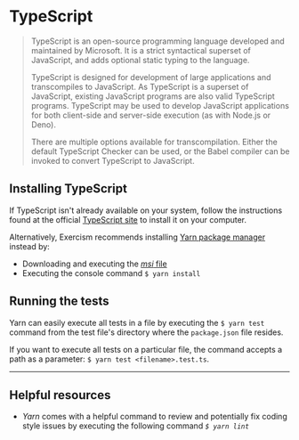 # TypeScript
>TypeScript is an open-source programming language developed and maintained by Microsoft. It is a strict syntactical superset of JavaScript, and adds optional static typing to the language.
>
>TypeScript is designed for development of large applications and transcompiles to JavaScript. As TypeScript is a superset of JavaScript, existing JavaScript programs are also valid TypeScript programs. TypeScript may be used to develop JavaScript applications for both client-side and server-side execution (as with Node.js or Deno).
>
>There are multiple options available for transcompilation. Either the default TypeScript Checker can be used, or the Babel compiler can be invoked to convert TypeScript to JavaScript.

## Installing TypeScript
If TypeScript isn't already available on your system, follow the instructions found at the official [TypeScript site](https://www.typescriptlang.org/) to install it on your computer.  

Alternatively, Exercism recommends installing [Yarn package manager](https://yarnpkg.com/) instead by:
- Downloading and executing the [*msi* file](https://yarnpkg.com/latest.msi)
- Executing the console command `$ yarn install`

## Running the tests
Yarn can easily execute all tests in a file by executing the `$ yarn test` command from the test file's directory where the `package.json` file resides.

If you want to execute all tests on a particular file, the command accepts a path as a parameter: `$ yarn test <filename>.test.ts`.

---

## Helpful resources
- *Yarn* comes with a helpful command to review and potentially fix coding style issues by executing the following command *`$ yarn lint`*
